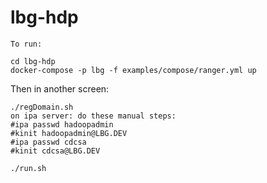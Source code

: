 # lbg-hdp
```
To run:

cd lbg-hdp
docker-compose -p lbg -f examples/compose/ranger.yml up
```
Then in another screen:
```
./regDomain.sh
on ipa server: do these manual steps:
#ipa passwd hadoopadmin
#kinit hadoopadmin@LBG.DEV
#ipa passwd cdcsa
#kinit cdcsa@LBG.DEV

./run.sh
```

